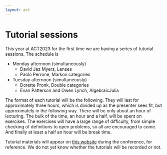 ```yaml
---
layout: act
---
```


# Tutorial sessions

This year at ACT2023 for the first time we are having a series of tutorial sessions. The schedule is

- Monday afternoon (simultaneously)
  - David Jaz Myers, Lenses
  - Paolo Perrone, Markov categories
- Tuesday afternoon (simultaneously)
  - Dorette Pronk, Double categories
  - Evan Patterson and Owen Lynch, AlgebraicJulia

The format of each tutorial will be the following. They will last for approximately three hours, which is divided up as the presenter sees fit, but approximately in the following way. There will be only about an hour of lecturing. The bulk of the time, an hour and a half, will be spent on exercises. The exercises will have a large range of difficulty, from simple checking of definitions to open problems, so all are encouraged to come. And finally at least a half an hour will be break time.

Tutorial materials will appear on [this website](act2023tutorials.netlify.app) during the conference, for reference. We do not yet know whether the tutorials will be recorded or not.
